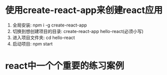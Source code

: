 # 使用create-react-app来创建react应用
1. 全局安装: npm i -g create-react-app
2. 切换到想创建项目的目录: create-react-app hello-react(必须小写)
3. 进入项目文件夹: cd hello-react
4. 启动项目: npm start

# react中一个个重要的练习案例
